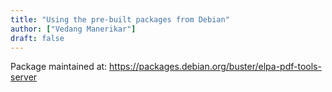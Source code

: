 ```yaml
---
title: "Using the pre-built packages from Debian"
author: ["Vedang Manerikar"]
draft: false
---
```


Package maintained at: <https://packages.debian.org/buster/elpa-pdf-tools-server>
